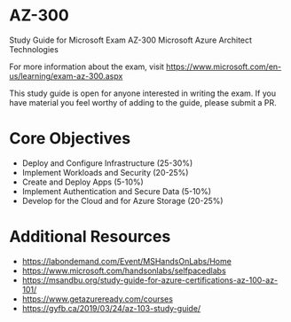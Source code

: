 # AZ-300
Study Guide for Microsoft Exam AZ-300 Microsoft Azure Architect Technologies

For more information about the exam, visit https://www.microsoft.com/en-us/learning/exam-az-300.aspx

This study guide is open for anyone interested in writing the exam. If you have material you feel worthy of adding to the guide, please submit a PR.

# Core Objectives
* Deploy and Configure Infrastructure (25-30%)
* Implement Workloads and Security (20-25%)
* Create and Deploy Apps (5-10%)
* Implement Authentication and Secure Data (5-10%)
* Develop for the Cloud and for Azure Storage (20-25%)

# Additional Resources
* https://labondemand.com/Event/MSHandsOnLabs/Home
* https://www.microsoft.com/handsonlabs/selfpacedlabs
* https://msandbu.org/study-guide-for-azure-certifications-az-100-az-101/
* https://www.getazureready.com/courses
* https://gyfb.ca/2019/03/24/az-103-study-guide/
